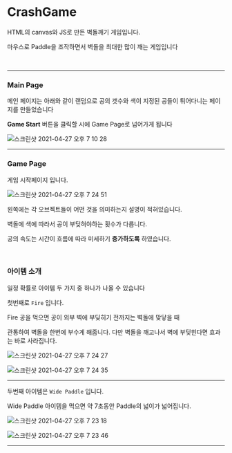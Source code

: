 # CrashGame

HTML의 canvas와 JS로 만든 벽돌깨기 게임입니다.

마우스로 Paddle을 조작하면서 벽돌을 최대한 많이 깨는 게임입니다

<br/>

- - -

### Main Page

메인 페이지는 아래와 같이 랜덤으로 공의 갯수와 색이 지정된 공들이 튀어다니는 페이지를 만들었습니다

**Game Start** 버튼을 클릭할 시에 Game Page로 넘어가게 됩니다

![스크린샷 2021-04-27 오후 7 10 28](https://user-images.githubusercontent.com/57346393/116225957-644e1c00-a78d-11eb-8dd5-29a36b46f994.png)


- - -

### Game Page


게임 시작페이지 입니다.

![스크린샷 2021-04-27 오후 7 24 51](https://user-images.githubusercontent.com/57346393/116226702-47feaf00-a78e-11eb-9c43-8e9c616ac113.png)

왼쪽에는 각 오브젝트들이 어떤 것을 의미하는지 설명이 적혀있습니다.

벽돌에 색에 따라서 공이 부딪혀야하는 횟수가 다릅니다.

공의 속도는 시간이 흐름에 따라 미세하기 **증가하도록** 하였습니다.


<br/>

### 아이템 소개

일정 확률로 아이템 두 가지 중 하나가 나올 수 있습니다

첫번째로 `Fire` 입니다.

Fire 공을 먹으면 공이 외부 벽에 부딪히기 전까지는 벽돌에 맞닿을 때

관통하여 벽돌을 한번에 부수게 해줍니다. 다만 벽돌을 깨고나서 벽에 부딪힌다면 효과는 바로 사라집니다.

![스크린샷 2021-04-27 오후 7 24 27](https://user-images.githubusercontent.com/57346393/116230523-b6457080-a792-11eb-8213-d8244f7c3cba.png)

![스크린샷 2021-04-27 오후 7 24 35](https://user-images.githubusercontent.com/57346393/116230528-b80f3400-a792-11eb-8edd-c85e49c2de8a.png)


- - - -

두번째 아이템은 `Wide Paddle` 입니다.

Wide Paddle 아이템을 먹으면 약 7초동안 Paddle의 넓이가 넓어집니다.


![스크린샷 2021-04-27 오후 7 23 18](https://user-images.githubusercontent.com/57346393/116230616-d1b07b80-a792-11eb-86b3-053019812132.png)

![스크린샷 2021-04-27 오후 7 23 46](https://user-images.githubusercontent.com/57346393/116230608-cfe6b800-a792-11eb-8990-32bb64d19b02.png)

- - - -